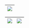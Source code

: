 <!--<div align=>
   <h2><strong>Hi, i'm Ruben <img src="https://media.giphy.com/media/hvRJCLFzcasrR4ia7z/giphy.gif" width="30" ></strong></h2>
   <p>Coding since 2018</p>
</div>

[![React](https://img.shields.io/badge/-react-blue?style=for-the-badge&logoColor=black&logo=react&color=61DAFB)](https://github.com/juanpeter?tab=repositories&q=react&type=&language=)
[![NodeJS](https://img.shields.io/badge/-node.js-green?style=for-the-badge&logoColor=white&logo=node.js&color=339933)]()

<p align=""> <img src="https://komarev.com/ghpvc/?username=RubenFontes&color=blue" alt="Profile views" /> </p>

<p align="">
<img width="334px" src="https://github-readme-stats.vercel.app/api/top-langs/?username=RubenFontes&layout=compact&theme=github_dark"/>
</p>
-->

| ![](http://github-profile-summary-cards.vercel.app/api/cards/profile-details?username=RubenFontes&theme=github_dark) |
| :-: | 

| ![](http://github-profile-summary-cards.vercel.app/api/cards/most-commit-language?username=RubenFontes&theme=github_dark) | ![](http://github-profile-summary-cards.vercel.app/api/cards/stats?username=RubenFontes&theme=github_dark) |
| :-: | :-: | 

